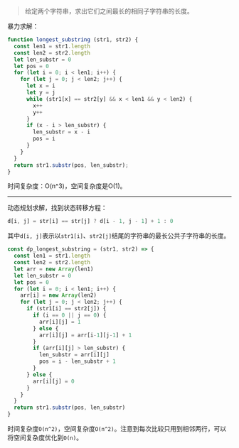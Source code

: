 >给定两个字符串，求出它们之间最长的相同子字符串的长度。

暴力求解：
```js
function longest_substring (str1, str2) {
  const len1 = str1.length
  const len2 = str2.length
  let len_substr = 0
  let pos = 0
  for (let i = 0; i < len1; i++) {
    for (let j = 0; j < len2; j++) {
      let x = i
      let y = j
      while (str1[x] == str2[y] && x < len1 && y < len2) {
        x++
        y++
      }
      if (x - i > len_substr) {
        len_substr = x - i
        pos = i
      }
    }
  }
  return str1.substr(pos, len_substr);
}
```
时间复杂度：O(n^3)，空间复杂度是O(1)。

---

动态规划求解，找到状态转移方程：
```js
d[i, j] = str[i] == str[j] ? d[i - 1, j - 1] + 1 : 0
```
其中`d[i, j]`表示以`str1[i]`、`str2[j]`结尾的字符串的最长公共子字符串的长度。
```js
const dp_longest_substring = (str1, str2) => {
  const len1 = str1.length
  const len2 = str2.length
  let arr = new Array(len1)
  let len_substr = 0
  let pos = 0
  for (let i = 0; i < len1; i++) {
    arr[i] = new Array(len2)
    for (let j = 0; j < len2; j++) {
      if (str1[i] == str2[j]) {
        if (i == 0 || j == 0) {
          arr[i][j] = 1
        } else {
          arr[i][j] = arr[i-1][j-1] + 1
        }
        if (arr[i][j] > len_substr) {
          len_substr = arr[i][j]
          pos = i - len_substr + 1
        }
      } else {
        arr[i][j] = 0
      }
    }
  }
  return str1.substr(pos, len_substr)
}
```
时间复杂度`O(n^2)`，空间复杂度`O(n^2)`。注意到每次比较只用到相邻两行，可以将空间复杂度优化到`O(n)`。
